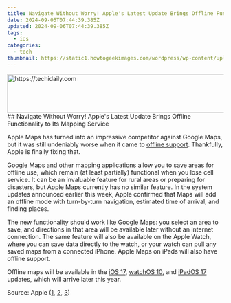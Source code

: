 ```yaml
---
title: Navigate Without Worry! Apple's Latest Update Brings Offline Functionality to Its Mapping Service
date: 2024-09-05T07:44:39.385Z
updated: 2024-09-06T07:44:39.385Z
tags:
  - ios
categories:
  - tech
thumbnail: https://static1.howtogeekimages.com/wordpress/wp-content/uploads/2023/06/52861558687_6c879753cd_o.jpg
---
```


<!-- affiliate ads begin -->
<a href="https://homestyler.sjv.io/c/5597632/1943647/22993" target="_top" id="1943647">
  <img src="//a.impactradius-go.com/display-ad/22993-1943647" border="0" alt="https://techidaily.com" width="728" height="90"/>
</a>
<img height="0" width="0" src="https://homestyler.sjv.io/i/5597632/1943647/22993" style="position:absolute;visibility:hidden;" border="0" />
<!-- affiliate ads end -->
## Navigate Without Worry! Apple's Latest Update Brings Offline Functionality to Its Mapping Service

Apple Maps has turned into an impressive competitor against Google Maps, but it was still undeniably worse when it came to [offline support](https://on-screen-recording.techidaily.com/the-ultimate-list-of-mac-screen-capture-tools/). Thankfully, Apple is finally fixing that.

 Google Maps and other mapping applications allow you to save areas for offline use, which remain (at least partially) functional when you lose cell service. It can be an invaluable feature for rural areas or preparing for disasters, but Apple Maps currently has no similar feature. In the system updates announced earlier this week, Apple confirmed that Maps will add an offline mode with turn-by-turn navigation, estimated time of arrival, and finding places.

 The new functionality should work like Google Maps: you select an area to save, and directions in that area will be available later without an internet connection. The same feature will also be available on the Apple Watch, where you can save data directly to the watch, or your watch can pull any saved maps from a connected iPhone. Apple Maps on iPads will also have offline support.

 Offline maps will be available in the [iOS 17](https://tech-haven.techidaily.com/assessing-data-protection-risks-in-using-chatgpt-technology/), [watchOS 10](https://facebook-video-content.techidaily.com/updated-2024-approved-high-end-fb-photo-and-film-artist-free-access/), and [iPadOS 17](https://tech-haven.techidaily.com/assessing-data-protection-risks-in-using-chatgpt-technology/) updates, which will arrive later this year.

 Source: Apple ([1](https://www.apple.com/newsroom/2023/06/ios-17-makes-iphone-more-personal-and-intuitive/), [2](https://www.apple.com/newsroom/2023/06/introducing-watchos-10-a-milestone-update-for-apple-watch/), [3](https://www.apple.com/newsroom/2023/06/ipados-17-brings-new-levels-of-personalization-and-versatility-to-ipad/))

<ins class="adsbygoogle"
     style="display:block"
     data-ad-format="autorelaxed"
     data-ad-client="ca-pub-7571918770474297"
     data-ad-slot="1223367746"></ins>



<ins class="adsbygoogle"
     style="display:block"
     data-ad-client="ca-pub-7571918770474297"
     data-ad-slot="8358498916"
     data-ad-format="auto"
     data-full-width-responsive="true"></ins>


